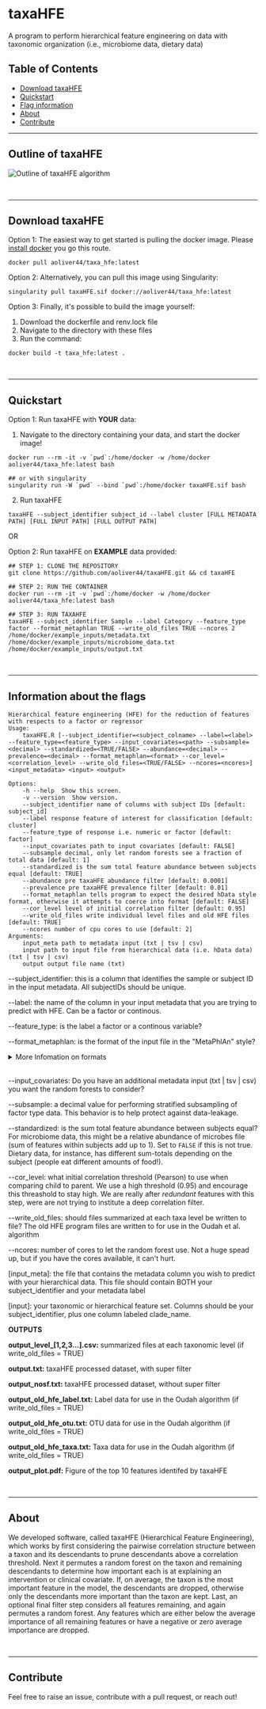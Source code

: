 
 # **taxaHFE**
 
 A program to perform hierarchical feature engineering on data with taxonomic organization (i.e., microbiome data, dietary data)

## Table of Contents
- [Download taxaHFE](https://github.com/aoliver44/taxaHFE#download-taxahfe)
- [Quickstart](https://github.com/aoliver44/taxaHFE#quickstart)
- [Flag information](https://github.com/aoliver44/taxaHFE#information-about-the-flags)
- [About](https://github.com/aoliver44/taxaHFE#about)
- [Contribute](https://github.com/aoliver44/taxaHFE#contribute)



-----------------------------



## **Outline of taxaHFE**


![Outline of taxaHFE algorithm](microbial_HFE_flowchart.png "Outline of taxaHFE algorithm")

</br>

------------------------------
## Download taxaHFE


Option 1: The easiest way to get started is pulling the docker image. Please [install docker](https://www.docker.com/) you go this route. 

```
docker pull aoliver44/taxa_hfe:latest
```

Option 2: Alternatively, you can pull this image using Singularity:

```
singularity pull taxaHFE.sif docker://aoliver44/taxa_hfe:latest
```

Option 3: Finally, it's possible to build the image yourself:

1. Download the dockerfile and renv.lock file
2. Navigate to the directory with these files
3. Run the command:

```
docker build -t taxa_hfe:latest .
```
</br>

------------------------------
## Quickstart

Option 1: Run taxaHFE with **YOUR** data:
1. Navigate to the directory containing your data, and start the docker image!
```
docker run --rm -it -v `pwd`:/home/docker -w /home/docker aoliver44/taxa_hfe:latest bash

## or with singularity
singularity run -W `pwd` --bind `pwd`:/home/docker taxaHFE.sif bash
```
2. Run taxaHFE
```
taxaHFE --subject_identifier subject_id --label cluster [FULL METADATA PATH] [FULL INPUT PATH] [FULL OUTPUT PATH]
```
OR

Option 2: Run taxaHFE on **EXAMPLE** data provided:

```
## STEP 1: CLONE THE REPOSITORY
git clone https://github.com/aoliver44/taxaHFE.git && cd taxaHFE

## STEP 2: RUN THE CONTAINER
docker run --rm -it -v `pwd`:/home/docker -w /home/docker aoliver44/taxa_hfe:latest bash

## STEP 3: RUN TAXAHFE 
taxaHFE --subject_identifier Sample --label Category --feature_type factor --format_metaphlan TRUE --write_old_files TRUE --ncores 2 /home/docker/example_inputs/metadata.txt /home/docker/example_inputs/microbiome_data.txt /home/docker/example_inputs/output.txt
```

</br>

------------------------------
## Information about the flags


```
Hierarchical feature engineering (HFE) for the reduction of features with respects to a factor or regressor
Usage:
    taxaHFE.R [--subject_identifier=<subject_colname> --label=<label> --feature_type=<feature_type> --input_covariates=<path> --subsample=<decimal> --standardized=<TRUE/FALSE> --abundance=<decimal> --prevalence=<decimal> --format_metaphlan=<format> --cor_level=<correlation_level> --write_old_files=<TRUE/FALSE> --ncores=<ncores>] <input_metadata> <input> <output>

Options:
    -h --help  Show this screen.
    -v --version  Show version.
    --subject_identifier name of columns with subject IDs [default: subject_id]
    --label response feature of interest for classification [default: cluster]
    --feature_type of response i.e. numeric or factor [default: factor]
    --input_covariates path to input covariates [default: FALSE]
    --subsample decimal, only let random forests see a fraction of total data [default: 1]
    --standardized is the sum total feature abundance between subjects equal [default: TRUE]
    --abundance pre taxaHFE abundance filter [default: 0.0001]
    --prevalence pre taxaHFE prevalence filter [default: 0.01]
    --format_metaphlan tells program to expect the desired hData style format, otherwise it attempts to coerce into format [default: FALSE]
    --cor_level level of initial correlation filter [default: 0.95]
    --write_old_files write individual level files and old HFE files [default: TRUE]
    --ncores number of cpu cores to use [default: 2]
Arguments:
    input_meta path to metadata input (txt | tsv | csv)
    input path to input file from hierarchical data (i.e. hData data) (txt | tsv | csv)
    output output file name (txt)
```

--subject_identifier: this is a column that identifies the sample or subject ID in the input metadata. All subjectIDs should be unique.

--label: the name of the column in your input metadata that you are trying to predict with HFE. Can be a factor or continous.

--feature_type: is the label a factor or a continous variable?

--format_metaphlan: is the format of the input file in the "MetaPhlAn" style? 

<details>
  <summary>More Infomation on formats</summary>
<!-- empty line -->

```
clade_name	1000	1001	1002	1003	1004	1005
k__Bacteria	99.42133	100	99.99635	100	100	100
k__Bacteria|p__Firmicutes	81.9719	84.5898	78.52073	93.58543	93.06581	87.13719
k__Bacteria|p__Firmicutes|c__Clostridia	79.42476	81.14081	75.78129	89.56234	88.57445	81.24939
k__Bacteria|p__Firmicutes|c__Clostridia|o__Clostridiales	76.51425	77.01005	71.37259	82.59526	80.58246	73.2948
k__Bacteria|p__Firmicutes|c__Clostridia|o__Clostridiales|f__Ruminococcaceae	39.08761	27.1199	18.49715	29.94427	24.60523	29.85498
k__Bacteria|p__Firmicutes|c__Clostridia|o__Clostridiales|f__Ruminococcaceae|g__Ruminococcus	21.41056	14.13104	7.11984	15.77574	16.48518	9.5614
k__Bacteria|p__Firmicutes|c__Clostridia|o__Clostridiales|f__Ruminococcaceae|g__Ruminococcus|s__Ruminococcus_bromii	12.34825	0	5.86474	15.77574	15.23062	4.48636
```

Notice that each taxonomic level is summarized on its own line, and the columns are the samples assessed. **Importantly, taxaHFE needs the column with the taxonomic (hierarchical) information in a column with the header clade_name.** If ```--format_metaphlan FALSE```, the program will try and summarize each level, and coerce the input file into a "MetaPhlAn" style input. Fair warning, if your input taxonomic file has a lot of missing levels (i.e., k__Bacteria|p__Firmicutes|c__Clostridia|o__Clostridiales|f__|g__|s__Clostridiales_sp_OTU12345), they will get summarized to the last known level. Using the previous example, the empty genus and family level will be summarized to f__Clostridiales_unclassified and g__Clostridiales_unclassified. The downside to this method is that, pontentially very different taxa can get grouped together in a _unclassifed level. Taxonomic assignment has come a long way! Try to use a method that results in the most complete information.

</details>
<!-- empty line -->
</br>

--input_covariates: Do you have an additional metadata input (txt | tsv | csv) you want the random forests to consider? 

--subsample: a decimal value for performing stratified subsampling of factor type data. This behavior is to help protect against data-leakage.

--standardized: is the sum total feature abundance between subjects equal? For microbiome data, this might be a relative abundance of microbes file (sum of features within subjects add up to 1). Set to ```FALSE``` if this is not true. Dietary data, for instance, has different sum-totals depending on the subject (people eat different amounts of food!).

--cor_level: what initial correlation threshold (Pearson) to use when comparing child to parent. We use a high threshold (0.95) and encourage this threashold to stay high. We are really after *redundant* features with this step, were are not trying to institute a deep correlation filter.

--write_old_files: should files summarized at each taxa level be written to file? The old HFE program files are written to for use in the Oudah et al. algorithm

--ncores: number of cores to let the random forest use. Not a huge spead up, but if you have the cores available, it can't hurt.


[input_meta]: the file that contains the metadata column you wish to predict with your hierarchical data. This file should contain BOTH your subject_identifier and your metadata label

[input]: your taxonomic or hierarchical feature set. Columns should be your subject_identifier, plus one column labeled clade_name.

**OUTPUTS**

**output_level_[1,2,3...].csv:** summarized files at each taxonomic level (if write_old_files = TRUE)

**output.txt:** taxaHFE processed dataset, with super filter

**output_nosf.txt:** taxaHFE processed dataset, without super filter

**output_old_hfe_label.txt:** Label data for use in the Oudah algorithm (if write_old_files = TRUE)

**output_old_hfe_otu.txt:** OTU data for use in the Oudah algorithm (if write_old_files = TRUE)

**output_old_hfe_taxa.txt:** Taxa data for use in the Oudah algorithm (if write_old_files = TRUE)

**output_plot.pdf:** Figure of the top 10 features identifed by taxaHFE

</br>

------------------------------
## About

We developed software, called taxaHFE (Hierarchical Feature Engineering), which works by first considering the pairwise correlation structure between a taxon and its descendants to prune descendants above a correlation threshold. Next it permutes a random forest on the taxon and remaining descendants to determine how important each is at explaining an intervention or clinical covariate. If, on average, the taxon is the most important feature in the model, the descendants are dropped, otherwise only the descendants more important than the taxon are kept. Last, an optional final filter step considers all features remaining, and again permutes a random forest. Any features which are either below the average importance of all remaining features or have a negative or zero average importance are dropped.  

</br>

------------------------------
## Contribute

Feel free to raise an issue, contribute with a pull request, or reach out!





